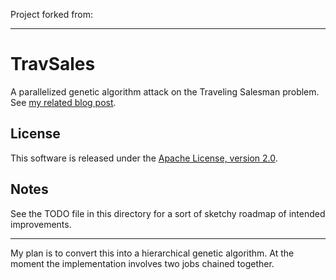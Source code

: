 Project forked from: 

***
TravSales
=========

A parallelized genetic algorithm attack on the Traveling Salesman problem. See [my related blog post](http://www.kickasslabs.com/2011/10/10/traveling-salesman-attack/ "Traveling Salesman Attack").

License
-------

This software is released under the [Apache License, version 2.0](http://www.apache.org/licenses/LICENSE-2.0 "Apache License 2.0").

Notes
-----

See the TODO file in this directory for a sort of sketchy roadmap of intended improvements.
***

My plan is to convert this into a hierarchical genetic algorithm. At the moment the implementation involves two jobs chained together.